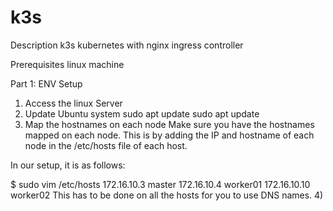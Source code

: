# k3s

Description
k3s kubernetes with nginx ingress controller
 
Prerequisites
linux machine

Part 1: ENV Setup
1) Access the linux Server
2) Update Ubuntu system 
sudo apt update
sudo apt update
3) Map the hostnames on each node
Make sure you have the hostnames mapped on each node. This is by adding the IP and hostname of each node in the /etc/hosts file of each host.

In our setup, it is as follows:

$ sudo vim /etc/hosts
172.16.10.3 master
172.16.10.4 worker01
172.16.10.10 worker02
This has to be done on all the hosts for you to use DNS names.
4)
